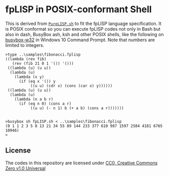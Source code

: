 # fpLISP in POSIX-conformant Shell

This is derived from [`PureLISP.sh`](https://github.com/ytaki0801/PureLISP.sh) to fit the fpLISP language specification. It is POSIX conformat so you can execute fpLISP codes not only in Bash but also in dash, BusyBox ash, ksh and other POSIX shells, like the following on [busybox-w32](https://frippery.org/busybox/) in Windows 10 Command Prompt. Note that numbers are limited to integers.
```
>type ..\samples\fibonacci.fplisp
((lambda (rev fib)
   (rev (fib 21 0 1 '()) '()))
 ((lambda (u) (u u))
  (lambda (u)
    (lambda (x y)
      (if (eq x '()) y
           ((u u) (cdr x) (cons (car x) y))))))
 ((lambda (u) (u u))
  (lambda (u)
    (lambda (n a b r)
      (if (eq n 0) (cons a r)
           ((u u) (- n 1) b (+ a b) (cons a r)))))))


>busybox sh fpLISP.sh < ..\samples\fibonacci.fplisp
(0 1 1 2 3 5 8 13 21 34 55 89 144 233 377 610 987 1597 2584 4181 6765 10946)
>
```

## License

The codes in this repository are licensed under [CC0, Creative Commons Zero v1.0 Universal](https://creativecommons.org/publicdomain/zero/1.0/)

